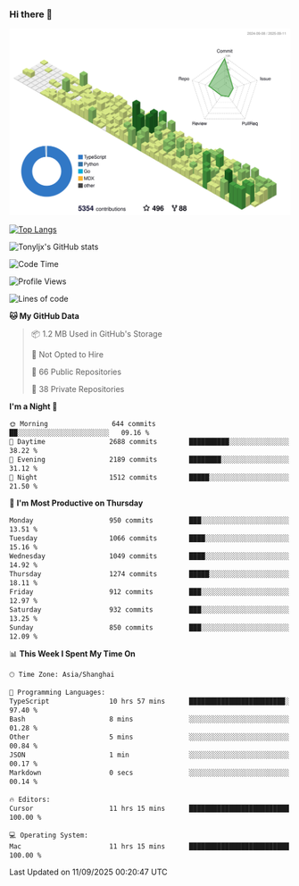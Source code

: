 ### Hi there 👋

![](./profile-3d-contrib/profile-green-animate.svg)

 

[![Top Langs](https://github-readme-stats.vercel.app/api/top-langs/?username=tonyljx)](https://github.com/anuraghazra/github-readme-stats)

![Tonyljx's GitHub stats](https://github-readme-stats.vercel.app/api?username=tonyljx&theme=default&show_icons=true)

 

<!--START_SECTION:waka-->
![Code Time](http://img.shields.io/badge/Code%20Time-1%2C450%20hrs%2023%20mins-blue)

![Profile Views](http://img.shields.io/badge/Profile%20Views-0-blue)

![Lines of code](https://img.shields.io/badge/From%20Hello%20World%20I%27ve%20Written-2.8%20million%20lines%20of%20code-blue)

**🐱 My GitHub Data** 

> 📦 1.2 MB Used in GitHub's Storage 
 > 
> 🚫 Not Opted to Hire
 > 
> 📜 66 Public Repositories 
 > 
> 🔑 38 Private Repositories 
 > 
**I'm a Night 🦉** 

```text
🌞 Morning                644 commits         ██░░░░░░░░░░░░░░░░░░░░░░░   09.16 % 
🌆 Daytime                2688 commits        ██████████░░░░░░░░░░░░░░░   38.22 % 
🌃 Evening                2189 commits        ████████░░░░░░░░░░░░░░░░░   31.12 % 
🌙 Night                  1512 commits        █████░░░░░░░░░░░░░░░░░░░░   21.50 % 
```
📅 **I'm Most Productive on Thursday** 

```text
Monday                   950 commits         ███░░░░░░░░░░░░░░░░░░░░░░   13.51 % 
Tuesday                  1066 commits        ████░░░░░░░░░░░░░░░░░░░░░   15.16 % 
Wednesday                1049 commits        ████░░░░░░░░░░░░░░░░░░░░░   14.92 % 
Thursday                 1274 commits        █████░░░░░░░░░░░░░░░░░░░░   18.11 % 
Friday                   912 commits         ███░░░░░░░░░░░░░░░░░░░░░░   12.97 % 
Saturday                 932 commits         ███░░░░░░░░░░░░░░░░░░░░░░   13.25 % 
Sunday                   850 commits         ███░░░░░░░░░░░░░░░░░░░░░░   12.09 % 
```


📊 **This Week I Spent My Time On** 

```text
🕑︎ Time Zone: Asia/Shanghai

💬 Programming Languages: 
TypeScript               10 hrs 57 mins      ████████████████████████░   97.40 % 
Bash                     8 mins              ░░░░░░░░░░░░░░░░░░░░░░░░░   01.28 % 
Other                    5 mins              ░░░░░░░░░░░░░░░░░░░░░░░░░   00.84 % 
JSON                     1 min               ░░░░░░░░░░░░░░░░░░░░░░░░░   00.17 % 
Markdown                 0 secs              ░░░░░░░░░░░░░░░░░░░░░░░░░   00.14 % 

🔥 Editors: 
Cursor                   11 hrs 15 mins      █████████████████████████   100.00 % 

💻 Operating System: 
Mac                      11 hrs 15 mins      █████████████████████████   100.00 % 
```


 Last Updated on 11/09/2025 00:20:47 UTC
<!--END_SECTION:waka-->
